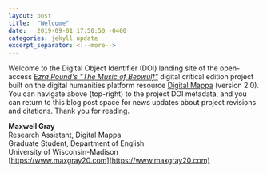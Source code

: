 ```yaml
---
layout: post
title:  "Welcome"
date:   2019-09-01 17:50:50 -0400
categories: jekyll update
excerpt_separator: <!--more-->
---
```

Welcome to the Digital Object Identifier (DOI) landing site of the open-access [<i>Ezra Pound's "The Music of Beowulf"</i>](https://uw.digitalmappa.org/57) digital critical edition project built on the digital humanities platform resource [Digital Mappa](https://www.digitalmappa.org) (version 2.0). You can navigate above (top-right) to the project DOI metadata, and you can return to this blog post space for news updates about project revisions and citations. Thank you for reading.

<b>Maxwell Gray</b><br/>
Research Assistant, Digital Mappa<br/>
Graduate Student, Department of English<br/>
University of Wisconsin-Madison<br/>
[https://www.maxgray20.com](https://www.maxgray20.com)
<!--more-->
